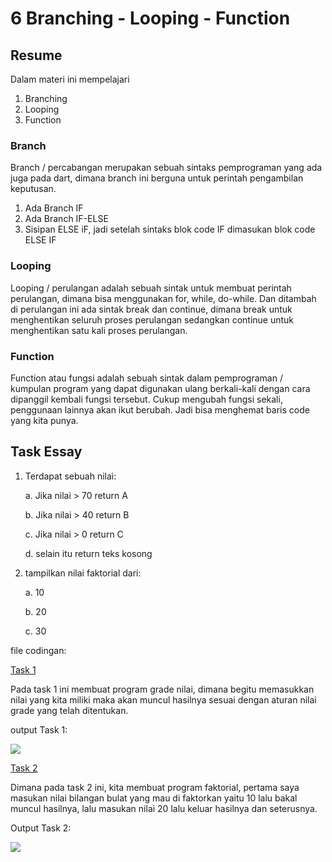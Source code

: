 # 6 Branching - Looping - Function

## Resume
Dalam materi ini mempelajari
1. Branching
2. Looping
3. Function

### Branch
Branch / percabangan merupakan sebuah sintaks pemprograman yang ada juga pada dart, dimana branch ini berguna untuk perintah pengambilan keputusan.
1. Ada Branch IF
2. Ada Branch IF-ELSE
3. Sisipan ELSE iF, jadi setelah sintaks blok code IF dimasukan blok code ELSE IF

### Looping
Looping / perulangan adalah sebuah sintak untuk membuat perintah perulangan, dimana bisa menggunakan for, while, do-while. Dan ditambah di perulangan ini ada sintak break dan continue, dimana break untuk menghentikan seluruh proses perulangan sedangkan continue untuk menghentikan satu kali proses perulangan.

### Function
Function atau fungsi adalah sebuah sintak dalam pemprograman / kumpulan program yang dapat digunakan ulang berkali-kali dengan cara dipanggil kembali fungsi tersebut. Cukup mengubah fungsi sekali, penggunaan lainnya akan ikut berubah. Jadi bisa menghemat baris code yang kita punya.

## Task Essay
1. Terdapat sebuah nilai:

    a. Jika nilai > 70 return A

    b. Jika nilai > 40 return B

    c. Jika nilai > 0 return C

    d. selain itu return teks kosong

2. tampilkan nilai faktorial dari:

    a. 10

    b. 20

    c. 30

file codingan:


[Task 1](https://github.com/fraihan-dw/flutter_muhammad-raihan-firdaus/blob/main/6_Branching%20-%20Looping%20-%20Function/Praktikum/task1.dart)

Pada task 1 ini membuat program grade nilai, dimana begitu memasukkan nilai yang kita miliki maka akan muncul hasilnya sesuai dengan aturan nilai grade yang telah ditentukan.

output Task 1:


![](https://github.com/fraihan-dw/flutter_muhammad-raihan-firdaus/blob/main/6_Branching%20-%20Looping%20-%20Function/Screenshot/Task%201.png?raw=true)


[Task 2](https://github.com/fraihan-dw/flutter_muhammad-raihan-firdaus/blob/main/6_Branching%20-%20Looping%20-%20Function/Praktikum/task2.dart)

Dimana pada task 2 ini, kita membuat program faktorial, pertama saya masukan nilai bilangan bulat yang mau di faktorkan yaitu 10 lalu bakal muncul hasilnya, lalu masukan nilai 20 lalu keluar hasilnya dan seterusnya.

Output Task 2:


![](https://github.com/fraihan-dw/flutter_muhammad-raihan-firdaus/blob/main/6_Branching%20-%20Looping%20-%20Function/Screenshot/Task%202.png?raw=true)
